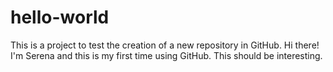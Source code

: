 # hello-world
This is a project to test the creation of a new repository in GitHub. 
Hi there! 
I'm Serena and this is my first time using GitHub. 
This should be interesting. 
